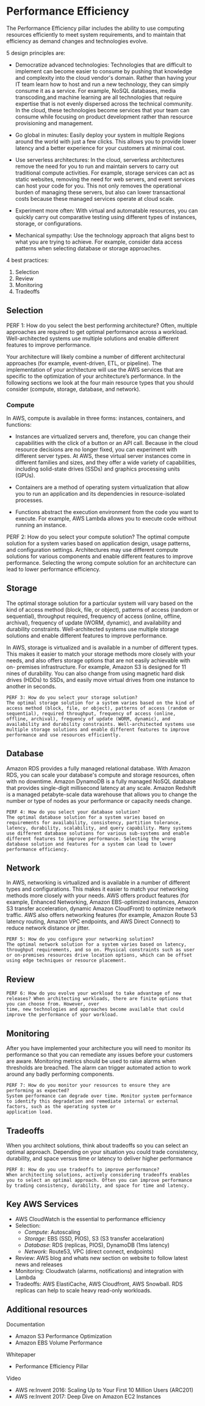 # Performance Efficiency 
The Performance Efficiency pillar includes the ability to use computing resources efficiently to meet system requirements, and to maintain that efficiency as demand
changes and technologies evolve.

5 design principles are:

- Democratize advanced technologies: Technologies that are difficult to implement can become easier to consume by pushing that knowledge and complexity into
the cloud vendor's domain. Rather than having your IT team learn how to host and run a new technology, they can simply consume it as a service. For example, NoSQL databases, media transcoding,and machine learning are all technologies that require expertise that is not evenly dispersed across the technical community.
In the cloud, these technologies become services that your team can consume while focusing on product development rather than resource provisioning and management.

- Go global in minutes: Easily deploy your system in multiple Regions around the world with just a few clicks. This allows you to provide lower latency and a better
experience for your customers at minimal cost.

- Use serverless architectures: In the cloud, serverless architectures remove the need for you to run and maintain servers to carry out traditional compute activities. For
example, storage services can act as static websites, removing the need for web servers, and event services can host your code for you. This not only removes the operational burden of managing these servers, but also can lower transactional costs because these managed services operate at cloud scale.

- Experiment more often: With virtual and automatable resources, you can quickly carry out comparative testing using different types of instances, storage, or configurations.

- Mechanical sympathy: Use the technology approach that aligns best to what you are trying to achieve. For example, consider data access patterns when selecting database or storage approaches.

4 best practices:

1. Selection
2. Review
3. Monitoring
4. Tradeoffs

## Selection

PERF 1: How do you select the best performing architecture?
Often, multiple approaches are required to get optimal performance across a workload. Well-architected systems use multiple solutions and enable different features to improve
performance.

Your architecture will likely combine a number of different architectural approaches (for example, event-driven, ETL, or pipeline). The implementation of your architecture
will use the AWS services that are specific to the optimization of your architecture’s performance. In the following sections we look at the four main resource types that
you should consider (compute, storage, database, and network).

### Compute

In AWS, compute is available in three forms: instances, containers, and functions:

- Instances are virtualized servers and, therefore, you can change their capabilities with the click of a button or an API call. Because in the cloud resource decisions
are no longer fixed, you can experiment with different server types. At AWS, these virtual server instances come in different families and sizes, and they offer a wide
variety of capabilities, including solid-state drives (SSDs) and graphics processing units (GPUs).

- Containers are a method of operating system virtualization that allow you to run an application and its dependencies in resource-isolated processes.

- Functions abstract the execution environment from the code you want to execute. For example, AWS Lambda allows you to execute code without running an instance.


PERF 2: How do you select your compute solution?
The optimal compute solution for a system varies based on application design, usage patterns, and configuration settings. Architectures may use different compute solutions for various
components and enable different features to improve performance. Selecting the wrong compute solution for an architecture can lead to lower performance efficiency.

## Storage

The optimal storage solution for a particular system will vary based on the kind of access method (block, file, or object), patterns of access (random or sequential), throughput required, frequency of access (online, offline, archival), frequency of update (WORM, dynamic), and availability and durability constraints. Well-architected
systems use multiple storage solutions and enable different features to improve performance.

In AWS, storage is virtualized and is available in a number of different types. This makes it easier to match your storage methods more closely with your needs, and also
offers storage options that are not easily achievable with on- premises infrastructure. For example, Amazon S3 is designed for 11 nines of durability. You can also change
from using magnetic hard disk drives (HDDs) to SSDs, and easily move virtual drives from one instance to another in seconds.

```
PERF 3: How do you select your storage solution?
The optimal storage solution for a system varies based on the kind of access method (block, file, or object), patterns of access (random or sequential), required throughput, frequency of access (online, offline, archival), frequency of update (WORM, dynamic), and availability and durability constraints. Well-architected systems use multiple storage solutions and enable different features to improve performance and use resources efficiently.
```

## Database

Amazon RDS provides a fully managed relational database. With Amazon RDS, you can scale your database's compute and storage resources, often with no downtime.
Amazon DynamoDB is a fully managed NoSQL database that provides single-digit millisecond latency at any scale. Amazon Redshift is a managed petabyte-scale
data warehouse that allows you to change the number or type of nodes as your performance or capacity needs change.

```
PERF 4: How do you select your database solution?
The optimal database solution for a system varies based on requirements for availability, consistency, partition tolerance, latency, durability, scalability, and query capability. Many systems use different database solutions for various sub-systems and enable different features to improve performance. Selecting the wrong database solution and features for a system can lead to lower performance efficiency.
```

## Network

In AWS, networking is virtualized and is available in a number of different types and configurations. This makes it easier to match your networking methods more closely
with your needs. AWS offers product features (for example, Enhanced Networking, Amazon EBS-optimized instances, Amazon S3 transfer acceleration, dynamic Amazon
CloudFront) to optimize network traffic. AWS also offers networking features (for example, Amazon Route 53 latency routing, Amazon VPC endpoints, and AWS Direct
Connect) to reduce network distance or jitter.

```
PERF 5: How do you configure your networking solution?
The optimal network solution for a system varies based on latency, throughput requirements, and so on. Physical constraints such as user or on-premises resources drive location options, which can be offset using edge techniques or resource placement.
```

## Review

```
PERF 6: How do you evolve your workload to take advantage of new releases? When architecting workloads, there are finite options that you can choose from. However, over
time, new technologies and approaches become available that could improve the performance of your workload.
```

## Monitoring

After you have implemented your architecture you will need to monitor its performance so that you can remediate any issues before your customers are aware.
Monitoring metrics should be used to raise alarms when thresholds are breached. The alarm can trigger automated action to work around any badly performing
components.

```
PERF 7: How do you monitor your resources to ensure they are performing as expected?
System performance can degrade over time. Monitor system performance to identify this degradation and remediate internal or external factors, such as the operating system or
application load.
```

## Tradeoffs

When you architect solutions, think about tradeoffs so you can select an optimal approach. Depending on your situation you could trade consistency, durability, and
space versus time or latency to deliver higher performance

```
PERF 8: How do you use tradeoffs to improve performance?
When architecting solutions, actively considering tradeoffs enables you to select an optimal approach. Often you can improve performance by trading consistency, durability, and space for time and latency.
```

## Key AWS Services

- AWS CloudWatch is the essential to performance efficiency
- Selection:
  - *Compute*: Autoscaling
  - *Storage*: EBS (SSD, PIOS), S3 (S3 transfer accelaration)
  - *Database*: RDS (replicas, PIOS), DynamoDB (1ms latency)
  - *Network*: Route53, VPC (direct connect, endpoints)
- Review: AWS blog and whats new section on website to follow latest news and releases
- Monitoring: Cloudwatch (alarms, notifications) and integration with Lambda
- Tradeoffs: AWS ElastiCache, AWS Cloudfront, AWS Snowball. RDS replicas can help to scale heavy read-only workloads. 

## Additional resources

Documentation
- Amazon S3 Performance Optimization
- Amazon EBS Volume Performance

Whitepaper
- Performance Efficiency Pillar

Video
- AWS re:Invent 2016: Scaling Up to Your First 10 Million Users (ARC201)
- AWS re:Invent 2017: Deep Dive on Amazon EC2 Instances